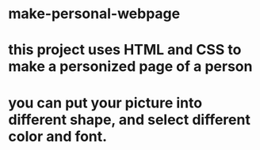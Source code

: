 # make-personal-webpage
# this project uses HTML and CSS to make a personized page of a person
# you can put your picture into different shape, and select different color and font.
